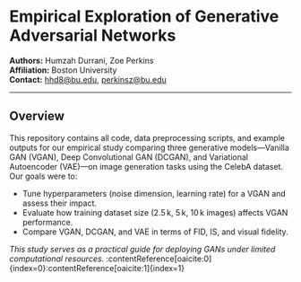# Empirical Exploration of Generative Adversarial Networks

**Authors:** Humzah Durrani, Zoe Perkins  
**Affiliation:** Boston University  
**Contact:** hhd8@bu.edu, perkinsz@bu.edu

---

## Overview

This repository contains all code, data preprocessing scripts, and example outputs for our empirical study comparing three generative models—Vanilla GAN (VGAN), Deep Convolutional GAN (DCGAN), and Variational Autoencoder (VAE)—on image generation tasks using the CelebA dataset. Our goals were to:

- Tune hyperparameters (noise dimension, learning rate) for a VGAN and assess their impact.  
- Evaluate how training dataset size (2.5 k, 5 k, 10 k images) affects VGAN performance.  
- Compare VGAN, DCGAN, and VAE in terms of FID, IS, and visual fidelity.  

*This study serves as a practical guide for deploying GANs under limited computational resources.* :contentReference[oaicite:0]{index=0}:contentReference[oaicite:1]{index=1}
